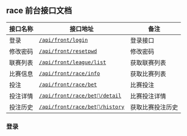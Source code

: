 ## race 前台接口文档
| 接口名称 | 接口地址 | 备注 |
| ------ | ------ | ------ |
| 登录 | [``/api/front/login``](#登录) | 登录接口 |
| 修改密码 | [``/api/front/resetpwd``]() | 修改密码 |
| 联赛列表 | [``/api/front/league/list``]() | 获取联赛列表 |
| 比赛信息 | [``/api/front/race/info``]() | 获取比赛列表 |
| 投注 | [``/api/front/race/bet``]() | 比赛投注 |
| 投注详情 | [``/api/front/race/bet/detail``]() | 比赛投注详情 |
| 投注历史 | [``/api/front/race/bet/history``]() | 获取比赛投注历史 |

### 登录